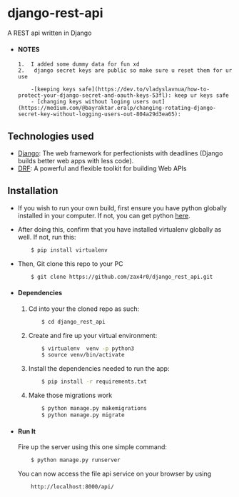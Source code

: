 <!-- @format -->

# django-rest-api

A REST api written in Django

- #### NOTES
      1.  I added some dummy data for fun xd
      2.   django secret keys are public so make sure u reset them for ur use

          -[keeping keys safe](https://dev.to/vladyslavnua/how-to-protect-your-django-secret-and-oauth-keys-53fl): keep ur keys safe
          - [changing keys without loging users out](https://medium.com/@bayraktar.eralp/changing-rotating-django-secret-key-without-logging-users-out-804a29d3ea65):

## Technologies used

- [Django](https://www.djangoproject.com/): The web framework for perfectionists with deadlines (Django builds better web apps with less code).
- [DRF](https://www.django-rest-framework.org/): A powerful and flexible toolkit for building Web APIs

## Installation

- If you wish to run your own build, first ensure you have python globally installed in your computer. If not, you can get python [here](https://www.python.org").
- After doing this, confirm that you have installed virtualenv globally as well. If not, run this:
  ```bash
      $ pip install virtualenv
  ```
- Then, Git clone this repo to your PC

  ```bash
      $ git clone https://github.com/zax4r0/django_rest_api.git
  ```

- #### Dependencies

  1. Cd into your the cloned repo as such:
     ```bash
         $ cd django_rest_api
     ```
  2. Create and fire up your virtual environment:
     ```bash
         $ virtualenv  venv -p python3
         $ source venv/bin/activate
     ```
  3. Install the dependencies needed to run the app:
     ```bash
         $ pip install -r requirements.txt
     ```
  4. Make those migrations work
     ```bash
         $ python manage.py makemigrations
         $ python manage.py migrate
     ```

- #### Run It
  Fire up the server using this one simple command:
  ```bash
      $ python manage.py runserver
  ```
  You can now access the file api service on your browser by using
  ```
      http://localhost:8000/api/
  ```

